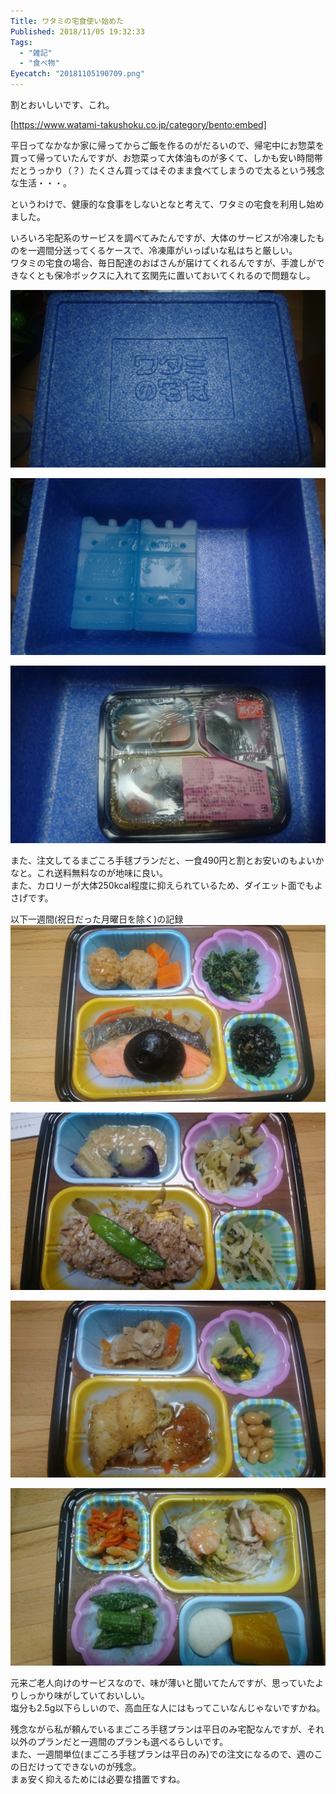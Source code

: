 ```yaml
---
Title: ワタミの宅食使い始めた
Published: 2018/11/05 19:32:33
Tags:
  - "雑記"
  - "食べ物"
Eyecatch: "20181105190709.png"
---
```

割とおいしいです、これ。  

[https://www.watami-takushoku.co.jp/category/bento:embed]



平日ってなかなか家に帰ってからご飯を作るのがだるいので、帰宅中にお惣菜を買って帰っていたんですが、お惣菜って大体油ものが多くて、しかも安い時間帯だとうっかり（？）たくさん買ってはそのまま食べてしまうので太るという残念な生活・・・。  

というわけで、健康的な食事をしないとなと考えて、ワタミの宅食を利用し始めました。  

いろいろ宅配系のサービスを調べてみたんですが、大体のサービスが冷凍したものを一週間分送ってくるケースで、冷凍庫がいっぱいな私はちと厳しい。  
ワタミの宅食の場合、毎日配達のおばさんが届けてくれるんですが、手渡しができなくとも保冷ボックスに入れて玄関先に置いておいてくれるので問題なし。  

![](20181009194132.jpg)   

![](20181009194141.jpg)   

![](20181009194153.jpg)   

また、注文してるまごころ手毬プランだと、一食490円と割とお安いのもよいかなと。これ送料無料なのが地味に良い。  
また、カロリーが大体250kcal程度に抑えられているため、ダイエット面でもよさげです。  

以下一週間(祝日だった月曜日を除く)の記録  
![](20181009195526.jpg)   

![](20181010202749.jpg)   

![](20181011202559.jpg)   

![](20181012220210.jpg)   

元来ご老人向けのサービスなので、味が薄いと聞いてたんですが、思っていたよりしっかり味がしていておいしい。  
塩分も2.5g以下らしいので、高血圧な人にはもってこいなんじゃないですかね。  

残念ながら私が頼んでいるまごころ手毬プランは平日のみ宅配なんですが、それ以外のプランだと一週間のプランも選べるらしいです。  
また、一週間単位(まごころ手毬プランは平日のみ)での注文になるので、週のこの日だけってできないのが残念。  
まぁ安く抑えるためには必要な措置ですね。  
